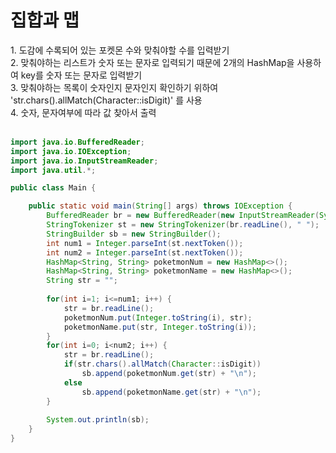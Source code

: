 <h1>집합과 맵</h1>
1. 도감에 수록되어 있는 포켓몬 수와 맞춰야할 수를 입력받기<br>
2. 맞춰야하는 리스트가 숫자 또는 문자로 입력되기 때문에 2개의 HashMap을 사용하여 key를 숫자 또는 문자로 입력받기<br>
3. 맞춰야하는 목록이 숫자인지 문자인지 확인하기 위하여 'str.chars().allMatch(Character::isDigit)' 를 사용<br>
4. 숫자, 문자여부에 따라 값 찾아서 출력<br><br>


```java
import java.io.BufferedReader;
import java.io.IOException;
import java.io.InputStreamReader;
import java.util.*;

public class Main {

	public static void main(String[] args) throws IOException {
		BufferedReader br = new BufferedReader(new InputStreamReader(System.in));
		StringTokenizer st = new StringTokenizer(br.readLine(), " ");
		StringBuilder sb = new StringBuilder();
		int num1 = Integer.parseInt(st.nextToken());
		int num2 = Integer.parseInt(st.nextToken());
		HashMap<String, String> poketmonNum = new HashMap<>();
		HashMap<String, String> poketmonName = new HashMap<>();
		String str = "";
		
		for(int i=1; i<=num1; i++) {
			str = br.readLine();
			poketmonNum.put(Integer.toString(i), str);
			poketmonName.put(str, Integer.toString(i));
		}
		for(int i=0; i<num2; i++) {
			str = br.readLine();
			if(str.chars().allMatch(Character::isDigit))
				sb.append(poketmonNum.get(str) + "\n");
			else
				sb.append(poketmonName.get(str) + "\n");
		}
		
		System.out.println(sb);
	}
}
```
